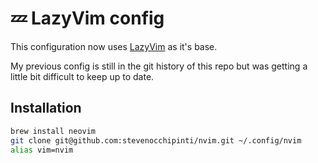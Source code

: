 # 💤 LazyVim config

This configuration now uses [LazyVim](https://github.com/LazyVim/LazyVim) as
it's base.

My previous config is still in the git history of this repo but was getting a
little bit difficult to keep up to date.

## Installation

```bash
brew install neovim
git clone git@github.com:stevenocchipinti/nvim.git ~/.config/nvim
alias vim=nvim
```
